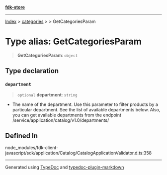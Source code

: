 [**fdk-store**](../../../README.md)
***

[Index](../../../API.md) > [categories](../../README.md) > [<internal>](../README.md) > GetCategoriesParam

# Type alias: GetCategoriesParam

> **GetCategoriesParam**: `object`

## Type declaration

### `department`

> `optional` **department**: `string`

- The name of the department. Use this
parameter to filter products by a particular department. See the list of
available departments below. Also, you can get available departments from
the endpoint /service/application/catalog/v1.0/departments/

## Defined In

node\_modules/fdk-client-javascript/sdk/application/Catalog/CatalogApplicationValidator.d.ts:358

***
Generated using [TypeDoc](https://typedoc.org/) and [typedoc-plugin-markdown](https://www.npmjs.com/package/typedoc-plugin-markdown)

